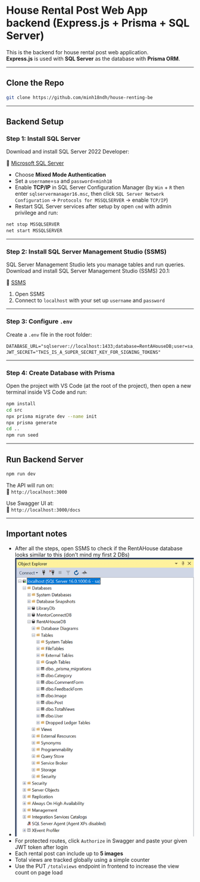 # House Rental Post Web App backend (Express.js + Prisma + SQL Server)

This is the backend for house rental post web application.  
**Express.js** is used with **SQL Server** as the database with **Prisma ORM**.

---

## Clone the Repo

```bash
git clone https://github.com/minh18ndh/house-renting-be
```

---

## Backend Setup

### Step 1: Install SQL Server

Download and install SQL Server 2022 Developer:

🔗 [Microsoft SQL Server](https://www.microsoft.com/en-us/sql-server/sql-server-downloads)

- Choose **Mixed Mode Authentication**
- Set a `username`=`sa` and `password`=`minh18`
- Enable **TCP/IP** in SQL Server Configuration Manager (by `Win` + `R` then enter `sqlservermanager16.msc`, then click `SQL Server Network Configuration` -> `Protocols for MSSQLSERVER` -> enable `TCP/IP`)
- Restart SQL Server services after setup by open `cmd` with admin privilege and run:

```bash
net stop MSSQLSERVER
net start MSSQLSERVER
```
---

### Step 2: Install SQL Server Management Studio (SSMS)

SQL Server Management Studio lets you manage tables and run queries. Download and install SQL Server Management Studio (SSMS) 20.1:

🔗 [SSMS](https://go.microsoft.com/fwlink/?linkid=2313753)

1. Open SSMS
2. Connect to `localhost` with your set up `username` and `password`

---

### Step 3: Configure `.env`

Create a `.env` file in the root folder:

```env
DATABASE_URL="sqlserver://localhost:1433;database=RentAHouseDB;user=sa;password=minh18;encrypt=true;trustServerCertificate=true"
JWT_SECRET="THIS_IS_A_SUPER_SECRET_KEY_FOR_SIGNING_TOKENS"
```

---

### Step 4: Create Database with Prisma

Open the project with VS Code (at the root of the project), then open a new terminal inside VS Code and run:

```bash
npm install
cd src
npx prisma migrate dev --name init
npx prisma generate
cd ..
npm run seed
```

---

## Run Backend Server

```bash
npm run dev
```

The API will run on:  
🔗 `http://localhost:3000`

Use Swagger UI at:  
🔗 `http://localhost:3000/docs`

---

## Important notes

- After all the steps, open SSMS to check if the RentAHouse database looks similar to this (don't mind my first 2 DBs) 
- ![SSMS Screenshot](./for_read_me/ssms.png)
- For protected routes, click `Authorize` in Swagger and paste your given JWT token after login
- Each rental post can include up to **5 images**
- Total views are tracked globally using a simple counter
- Use the PUT `/totalviews` endpoint in frontend to increase the view count on page load